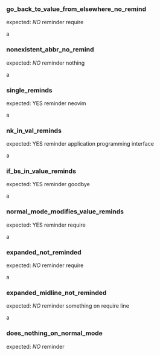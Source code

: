 
### go_back_to_value_from_elsewhere_no_remind
expected: _NO_ reminder
require  


a
### nonexistent_abbr_no_remind
expected: _NO_ reminder
nothing 


a
### single_reminds
expected: YES reminder
neovim 


a
### nk_in_val_reminds
expected: YES reminder
application programming interface 


a
### if_bs_in_value_reminds
expected: YES reminder
goodbye 


a
### normal_mode_modifies_value_reminds
expected: YES reminder
require 


a
### expanded_not_reminded
expected: _NO_ reminder
require 


a
### expanded_midline_not_reminded
expected: _NO_ reminder
something on require line 


a
### does_nothing_on_normal_mode
expected: _NO_ reminder




